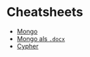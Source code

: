 # Cheatsheets

* [Mongo](/cheatsheet.mongo.md)
* [Mongo als `.docx`](/cheatsheet.mongo.docx)
* [Cypher](/cheatsheet.cypher)

